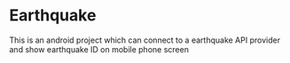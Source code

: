 # Earthquake
This is an android project which can connect to a earthquake API provider and show earthquake ID on mobile phone screen
